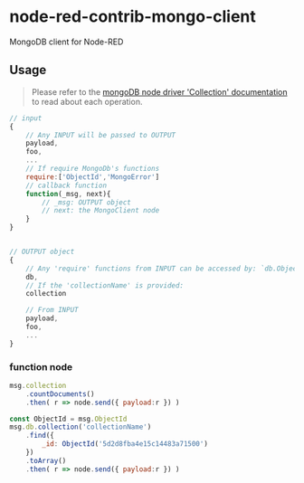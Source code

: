 # node-red-contrib-mongo-client
MongoDB client for Node-RED


## Usage
> Please refer to the [mongoDB node driver 'Collection' documentation](http://mongodb.github.io/node-mongodb-native/3.0/api/Collection.html) to read about each operation.


```js
// input
{
    // Any INPUT will be passed to OUTPUT
    payload,
    foo,
    ...
    // If require MongoDb's functions
    require:['ObjectId','MongoError']
    // callback function
    function(_msg, next){
        // _msg: OUTPUT object
        // next: the MongoClient node
    }
}


// OUTPUT object
{
    // Any 'require' functions from INPUT can be accessed by: `db.ObjectId(...)`
    db,
    // If the 'collectionName' is provided:
    collection

    // From INPUT
    payload,
    foo,
    ...
}

```

### function node
```js
msg.collection
    .countDocuments()
    .then( r => node.send({ payload:r }) )

const ObjectId = msg.ObjectId
msg.db.collection('collectionName')
    .find({
        _id: ObjectId('5d2d8fba4e15c14483a71500')
    })
    .toArray()
    .then( r => node.send({ payload:r }) )

```